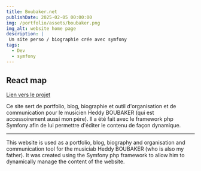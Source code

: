 ```yaml
---
title: Boubaker.net
publishDate: 2025-02-05 00:00:00
img: /portfolio/assets/boubaker.png
img_alt: website home page
description: |
 Un site perso / biographie crée avec symfony
tags:
  - Dev
  - symfony
---
```



## React map
<a href="https://boubaker.net"> Lien vers le projet </a>


Ce site sert de portfolio, blog, biographie et outil d'organisation et de communication pour le musicien Heddy BOUBAKER (qui est accessoirement aussi mon père).
Il a été fait avec le framework php Symfony afin de lui permettre d'éditer le contenu de façon dynamique.

<hr>

This website is used as a portfolio, blog, biography and organisation and communication tool for the musiciab Heddy BOUBAKER (who is also my father).
It was created using the Symfony php framework to allow him to dynamically manage the content of the website.